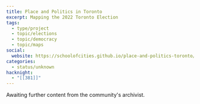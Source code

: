 ```yaml
---
title: Place and Politics in Toronto
excerpt: Mapping the 2022 Toronto Election
tags:
  - type/project
  - topic/elections
  - topic/democracy
  - topic/maps
social:
  website: https://schoolofcities.github.io/place-and-politics-toronto/
categories:
  - status/unknown
hacknight:
  - "[[381]]"
---
```

Awaiting further content from the community's archivist.